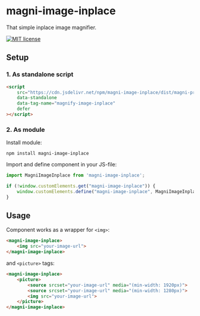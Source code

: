 # magni-image-inplace

That simple inplace image magnifier.

[![MIT license](https://img.shields.io/badge/license-MIT-brightgreen.svg)](http://opensource.org/licenses/MIT)

## Setup

### 1. As standalone script


```html
<script 
    src="https://cdn.jsdelivr.net/npm/magni-image-inplace/dist/magni-preview-inplace.umd.js"
    data-standalone
    data-tag-name="magnify-image-inplace"
    defer
></script>
```

### 2. As module

Install module:

```
npm install magni-image-inplace
```

Import and define component in your JS-file:

```js
import MagniImageInplace from 'magni-image-inplace';

if (!window.customElements.get("magni-image-inplace")) {
    window.customElements.define("magni-image-inplace", MagniImageInplace);
}
```

## Usage
Component works as a wrapper for `<img>`:

```html
<magni-image-inplace>
    <img src="your-image-url">
</magni-image-inplace>
```

and `<picture>` tags:

```html
<magni-image-inplace>
    <picture>
        <source srcset="your-image-url" media="(min-width: 1920px)">
        <source srcset="your-image-url" media="(min-width: 1280px)">
        <img src="your-image-url">
    </picture>
</magni-image-inplace>
```
